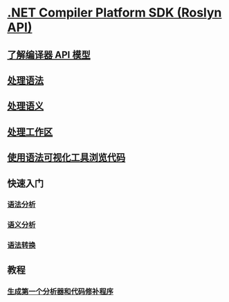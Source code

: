 # [.NET Compiler Platform SDK (Roslyn API)](index.md)
## [了解编译器 API 模型](compiler-api-model.md)
## [处理语法](work-with-syntax.md)
## [处理语义](work-with-semantics.md)
## [处理工作区](work-with-workspace.md)
## [使用语法可视化工具浏览代码](syntax-visualizer.md)
## 快速入门
### [语法分析](get-started/syntax-analysis.md)
### [语义分析](get-started/semantic-analysis.md)
### [语法转换](get-started/syntax-transformation.md)
## 教程
### [生成第一个分析器和代码修补程序](tutorials/how-to-write-csharp-analyzer-code-fix.md)

<!-- Taken from https://github.com/dotnet/roslyn/wiki/Samples-and-Walkthroughs -->
<!--
### Get started writing custom analyzers and code fixes

<!--
## Tutorials
<!-- Taken from https://github.com/dotnet/roslyn/wiki/Samples-and-Walkthroughs
### Build your first analyzer
### Build your first code fix
### Deploy your analyzer as a VSIX
### Deploy your analyzer as a NuGet package
-->

<!--
# Samples
-->
<!-- Taken from https://github.com/dotnet/roslyn/wiki/Samples-and-Walkthroughs -->
<!--  ### API sample unit tests
### Async packages
### Console classifier
### Convert to auto property
### Format solution
### Implement notify property changed
### Make const
-->


<!--
## How to guides
-->
<!-- Look at the samples, and determinine which 
    are "How To" vs. Samples. -->
    
